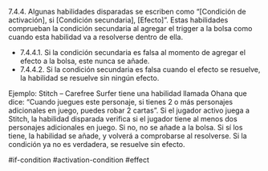 7.4.4. Algunas habilidades disparadas se escriben como “[Condición de activación], si [Condición secundaria], [Efecto]”. Estas habilidades comprueban la condición secundaria al agregar el trigger a la bolsa como cuando esta habilidad va a resolverse dentro de ella.

- 7.4.4.1. Si la condición secundaria es falsa al momento de agregar el efecto a la bolsa, este nunca se añade.    
- 7.4.4.2. Si la condición secundaria es falsa cuando el efecto se resuelve, la habilidad se resuelve sin ningún efecto.

Ejemplo: Stitch – Carefree Surfer tiene una habilidad llamada Ohana que dice: “Cuando juegues este personaje, si tienes 2 o más personajes adicionales en juego, puedes robar 2 cartas”. Si el jugador activo juega a Stitch, la habilidad disparada verifica si el jugador tiene al menos dos personajes adicionales en juego. Si no, no se añade a la bolsa. Si sí los tiene, la habilidad se añade, y volverá a comprobarse al resolverse. Si la condición ya no es verdadera, se resuelve sin efecto.

#if-condition #activation-condition #effect
